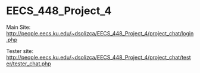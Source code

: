 # EECS_448_Project_4

Main Site: http://people.eecs.ku.edu/~dsolizca/EECS_448_Project_4/project_chat/login.php

Tester site: http://people.eecs.ku.edu/~dsolizca/EECS_448_Project_4/project_chat/tester/tester_chat.php
